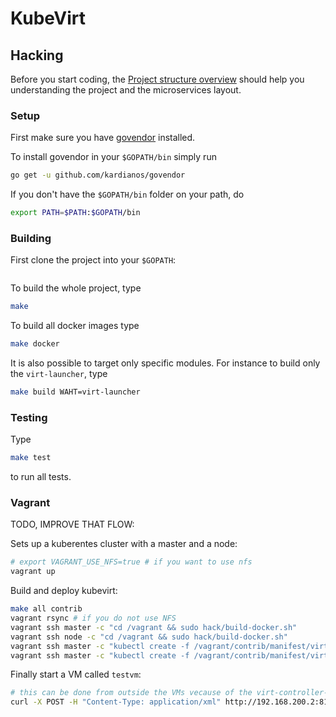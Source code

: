 # KubeVirt

## Hacking

Before you start coding, the [Project structure overview](docs/structure.md)
should help you understanding the project and the microservices layout.

### Setup

First make sure you have [govendor](https://github.com/kardianos/govendor)
installed.

To install govendor in your `$GOPATH/bin` simply run

```bash
go get -u github.com/kardianos/govendor
```

If you don't have the `$GOPATH/bin` folder on your path, do

```bash
export PATH=$PATH:$GOPATH/bin
```

### Building

First clone the project into your `$GOPATH`:

```bash

```

To build the whole project, type

```bash
make
```

To build all docker images type

```bash
make docker
```

It is also possible to target only specific modules. For instance to build only the `virt-launcher`, type

```bash
make build WAHT=virt-launcher
```

### Testing

Type

```bash
make test
```

to run all tests.

### Vagrant

TODO, IMPROVE THAT FLOW:

Sets up a kuberentes cluster with a master and a node:
```bash
# export VAGRANT_USE_NFS=true # if you want to use nfs
vagrant up
```

Build and deploy kubevirt:

```bash
make all contrib
vagrant rsync # if you do not use NFS
vagrant ssh master -c "cd /vagrant && sudo hack/build-docker.sh"
vagrant ssh node -c "cd /vagrant && sudo hack/build-docker.sh"
vagrant ssh master -c "kubectl create -f /vagrant/contrib/manifest/virt-controller.yaml"
vagrant ssh master -c "kubectl create -f /vagrant/contrib/manifest/virt-controller-service.yaml"
```

Finally start a VM called `testvm`:

```bash
# this can be done from outside the VMs vecause of the virt-controller-service
curl -X POST -H "Content-Type: application/xml" http://192.168.200.2:8182/api/v1/domain/raw -d @cmd/virt-launcher/domain.xml  -v
```
